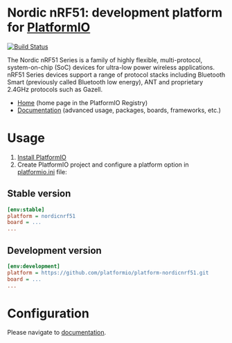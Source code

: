 # Nordic nRF51: development platform for [PlatformIO](https://platformio.org)

[![Build Status](https://github.com/platformio/platform-nordicnrf51/workflows/Examples/badge.svg)](https://github.com/platformio/platform-nordicnrf51/actions)

The Nordic nRF51 Series is a family of highly flexible, multi-protocol, system-on-chip (SoC) devices for ultra-low power wireless applications. nRF51 Series devices support a range of protocol stacks including Bluetooth Smart (previously called Bluetooth low energy), ANT and proprietary 2.4GHz protocols such as Gazell.

* [Home](https://registry.platformio.org/platforms/platformio/nordicnrf51) (home page in the PlatformIO Registry)
* [Documentation](https://docs.platformio.org/page/platforms/nordicnrf51.html) (advanced usage, packages, boards, frameworks, etc.)

# Usage

1. [Install PlatformIO](https://platformio.org)
2. Create PlatformIO project and configure a platform option in [platformio.ini](https://docs.platformio.org/page/projectconf.html) file:

## Stable version

```ini
[env:stable]
platform = nordicnrf51
board = ...
...
```

## Development version

```ini
[env:development]
platform = https://github.com/platformio/platform-nordicnrf51.git
board = ...
...
```

# Configuration

Please navigate to [documentation](https://docs.platformio.org/page/platforms/nordicnrf51.html).
